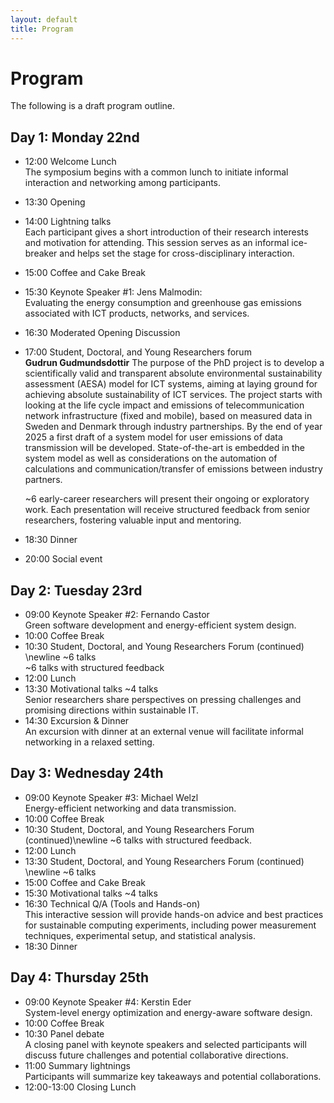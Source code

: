 ```yaml
---
layout: default
title: Program
---
```


# Program

<p>
The following is a draft program outline.
</p>

## Day 1: Monday 22nd

  * 12:00 Welcome Lunch<br>
    The symposium begins with a common lunch to initiate informal interaction and networking among participants.
  * 13:30 Opening
  * 14:00 Lightning talks<br>
    Each participant gives a short introduction of their research interests and motivation for attending. This session serves as an informal ice-breaker and helps set the stage for cross-disciplinary interaction.
  * 15:00 Coffee and Cake Break
  * 15:30 Keynote Speaker #1: Jens Malmodin:<br>
    Evaluating the energy consumption and greenhouse gas emissions associated with ICT products, networks, and services.
  * 16:30 Moderated Opening Discussion
  * 17:00 Student, Doctoral, and Young Researchers forum<br>
  	**Gudrun Gudmundsdottir** 
  	The purpose of the PhD project is to develop a scientifically valid and transparent absolute environmental sustainability assessment (AESA) model for ICT systems, aiming at laying ground for achieving absolute sustainability of ICT services. The project starts with looking at the life cycle impact and emissions of telecommunication network infrastructure (fixed and mobile), based on measured data in Sweden and Denmark through industry partnerships. By the end of year 2025 a first draft of a system model for user emissions of data transmission will be developed.
State-of-the-art is embedded in the system model as well as considerations on the automation of calculations and communication/transfer of emissions between industry partners. <br>

    ~6 early-career researchers will present their ongoing or exploratory work. Each presentation will receive structured feedback from senior researchers, fostering valuable input and mentoring.
  * 18:30 Dinner
  * 20:00 Social event

## Day 2: Tuesday 23rd

  * 09:00 Keynote Speaker #2: Fernando Castor<br>
    Green software development and energy-efficient system design.
  * 10:00 Coffee Break
  * 10:30 Student, Doctoral, and Young Researchers Forum (continued) \newline ~6 talks <br>
    ~6 talks with structured feedback
  * 12:00 Lunch
  * 13:30 Motivational talks  ~4 talks<br>
    Senior researchers share perspectives on pressing challenges and promising directions within sustainable IT.
  * 14:30 Excursion & Dinner<br>
    An excursion with dinner at an external venue will facilitate informal networking in a relaxed setting.

## Day 3: Wednesday 24th

  * 09:00 Keynote Speaker #3: Michael Welzl<br>
    Energy-efficient networking and data transmission.
  * 10:00 Coffee Break
  * 10:30 Student, Doctoral, and Young Researchers Forum (continued)\newline ~6 talks with structured feedback.
  * 12:00 Lunch
  * 13:30 Student, Doctoral, and Young Researchers Forum (continued) \newline ~6 talks
  * 15:00 Coffee and Cake Break
  * 15:30 Motivational talks  ~4 talks
  * 16:30 Technical Q/A (Tools and Hands-on) <br>
    This interactive session will provide hands-on advice and best practices for sustainable computing experiments, including power measurement techniques, experimental setup, and statistical analysis.
  * 18:30 Dinner

## Day 4: Thursday 25th

  * 09:00 Keynote Speaker #4: Kerstin Eder<br>
    System-level energy optimization and energy-aware software design.
  * 10:00 Coffee Break
  * 10:30 Panel debate<br>
    A closing panel with keynote speakers and selected participants will discuss future challenges and potential collaborative directions.
  * 11:00 Summary lightnings<br>
    Participants will summarize key takeaways and potential collaborations.
  * 12:00-13:00 Closing Lunch



